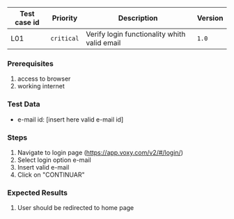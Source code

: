 Test case id | Priority | Description | Version
---|---|---|---
L01 | `critical` | Verify login functionality whith valid email | `1.0`

### Prerequisites
1. access to browser
2. working internet

### Test Data
* e-mail id: [insert here valid e-mail id]

### Steps
1. Navigate to login page (https://app.voxy.com/v2/#/login/)
2. Select login option e-mail
3. Insert valid e-mail
4. Click on "CONTINUAR"

### Expected Results
1. User should be redirected to home page
